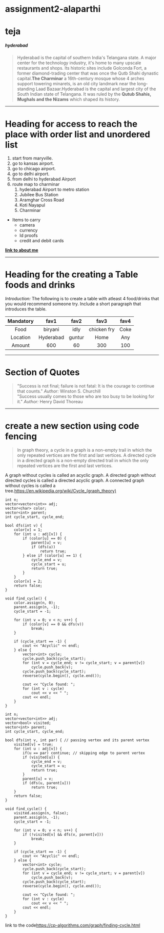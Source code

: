 # assignment2-alaparthi
# teja
##### hyderabad

>Hyderabad is the capital of southern India's Telangana state. A major center for the technology industry, it's home to many upscale restaurants and shops.
>Its historic sites include Golconda Fort, a former diamond-trading center that was once the Qutb Shahi dynastic capital.**The Charminar** a 16th-century mosque whose 4 arches support towering minarets, is an old city landmark near the long-standing Laad Bazaar.Hyderabad is the capital and largest city of the South Indian state of Telangana. It was ruled by the **Qutub Shahis, Mughals and the Nizams** which shaped its history.

----
# Heading for access to reach the place with order list and unordered list
1. start from maryville.
  1. go to kansas airport.
  2. go to chicago airport.
  3. go to delhi airport.
  4. from delhi to hyderabad Airport
2. route map to charminar
    1. hyderabad Airport to metro station
    2. Jubilee Bus Station
    3. Aramghar Cross Road
    4. Koti Nayapul
    5. Charminar
* Items to carry
  * camera
  * currency
  * Id proofs
  * credit and debit cards

**[link to about me](AboutMe.md)**

------
# Heading for the  creating a Table foods and drinks

*Introduction:*
 The following is to create a table with atleast 4 food/drinks that you would recommend someone try. Include a short paragraph that introduces the table.

|Mandatory   |fav1            |fav2             |fav3             |fav4            |
|:--------:  |:---------:     |:---------:      |:----------:     |:----------:    |
|Food        |biryani         |idly             |chicken fry      |Coke            |
|Location    |Hyderabad       |guntur           |Home             |Any             |
|Amount      |600             |60               |300              |100             |

-----
# Section of Quotes
>"Success is not final; failure is not fatal: It is the courage to continue that counts."
>*Author:* Winston S. Churchill<br>
>"Success usually comes to those who are too busy to be looking for it."
>*Author:* Henry David Thoreau

-----
# create a new section using code fencing
>In graph theory, a cycle in a graph is a non-empty trail in which the only repeated vertices are the first and last vertices. A directed cycle in a directed graph is a non-empty directed trail in which the only repeated vertices are the first and last vertices.

A graph without cycles is called an acyclic graph. A directed graph without directed cycles is called a directed acyclic graph. A connected graph without cycles is called a tree.<https://en.wikipedia.org/wiki/Cycle_(graph_theory)>
```
int n;
vector<vector<int>> adj;
vector<char> color;
vector<int> parent;
int cycle_start, cycle_end;

bool dfs(int v) {
    color[v] = 1;
    for (int u : adj[v]) {
        if (color[u] == 0) {
            parent[u] = v;
            if (dfs(u))
                return true;
        } else if (color[u] == 1) {
            cycle_end = v;
            cycle_start = u;
            return true;
        }
    }
    color[v] = 2;
    return false;
}

void find_cycle() {
    color.assign(n, 0);
    parent.assign(n, -1);
    cycle_start = -1;

    for (int v = 0; v < n; v++) {
        if (color[v] == 0 && dfs(v))
            break;
    }

    if (cycle_start == -1) {
        cout << "Acyclic" << endl;
    } else {
        vector<int> cycle;
        cycle.push_back(cycle_start);
        for (int v = cycle_end; v != cycle_start; v = parent[v])
            cycle.push_back(v);
        cycle.push_back(cycle_start);
        reverse(cycle.begin(), cycle.end());

        cout << "Cycle found: ";
        for (int v : cycle)
            cout << v << " ";
        cout << endl;
    }
}

int n;
vector<vector<int>> adj;
vector<bool> visited;
vector<int> parent;
int cycle_start, cycle_end;

bool dfs(int v, int par) { // passing vertex and its parent vertex
    visited[v] = true;
    for (int u : adj[v]) {
        if(u == par) continue; // skipping edge to parent vertex
        if (visited[u]) {
            cycle_end = v;
            cycle_start = u;
            return true;
        }
        parent[u] = v;
        if (dfs(u, parent[u]))
            return true;
    }
    return false;
}

void find_cycle() {
    visited.assign(n, false);
    parent.assign(n, -1);
    cycle_start = -1;

    for (int v = 0; v < n; v++) {
        if (!visited[v] && dfs(v, parent[v]))
            break;
    }

    if (cycle_start == -1) {
        cout << "Acyclic" << endl;
    } else {
        vector<int> cycle;
        cycle.push_back(cycle_start);
        for (int v = cycle_end; v != cycle_start; v = parent[v])
            cycle.push_back(v);
        cycle.push_back(cycle_start);
        reverse(cycle.begin(), cycle.end());

        cout << "Cycle found: ";
        for (int v : cycle)
            cout << v << " ";
        cout << endl;
    }
}
```
link to the code<https://cp-algorithms.com/graph/finding-cycle.html>